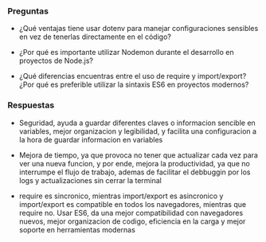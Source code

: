 ### Preguntas
- ¿Qué ventajas tiene usar dotenv para manejar configuraciones sensibles en vez de tenerlas directamente en el código?

- ¿Por qué es importante utilizar Nodemon durante el desarrollo en proyectos de Node.js?

- ¿Qué diferencias encuentras entre el uso de require y import/export? ¿Por qué es preferible utilizar la sintaxis ES6 en proyectos modernos?

### Respuestas

- Seguridad, ayuda a guardar diferentes claves o informacion sencible en variables, mejor organizacion y legibilidad, y facilita una configuracion a la hora de guardar informacion en variables

- Mejora de tiempo, ya que provoca no tener que actualizar cada vez para ver una nueva funcion, y por ende, mejora la productividad, ya que no interrumpe el flujo de trabajo, ademas de facilitar el debbuggin por los logs y actualizaciones sin cerrar la terminal

- require es sincronico, mientras import/export es asincronico y import/export es compatible en todos los navegadores, mientras que require no. 
Usar ES6, da una mejor compatibilidad con navegadores nuevos, mejor organizacion de codigo, eficiencia en la carga y mejor soporte en herramientas modernas

